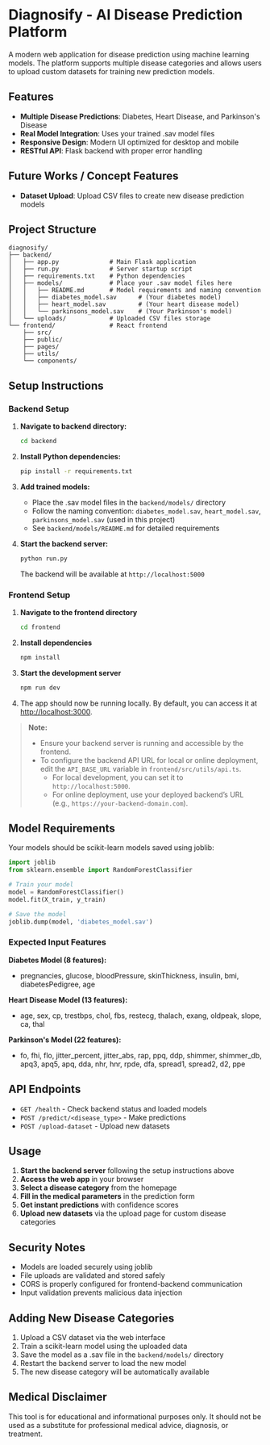 # Diagnosify - AI Disease Prediction Platform

A modern web application for disease prediction using machine learning models. The platform supports multiple disease categories and allows users to upload custom datasets for training new prediction models.

## Features

- **Multiple Disease Predictions**: Diabetes, Heart Disease, and Parkinson's Disease
- **Real Model Integration**: Uses your trained .sav model files
- **Responsive Design**: Modern UI optimized for desktop and mobile
- **RESTful API**: Flask backend with proper error handling

## Future Works / Concept Features

- **Dataset Upload**: Upload CSV files to create new disease prediction models

## Project Structure

```
diagnosify/
├── backend/
│   ├── app.py              # Main Flask application
│   ├── run.py              # Server startup script
│   ├── requirements.txt    # Python dependencies
│   ├── models/             # Place your .sav model files here
│   │   ├── README.md       # Model requirements and naming convention
│   │   ├── diabetes_model.sav      # (Your diabetes model)
│   │   ├── heart_model.sav         # (Your heart disease model)
│   │   └── parkinsons_model.sav    # (Your Parkinson's model)
│   └── uploads/            # Uploaded CSV files storage
└── frontend/               # React frontend
    ├── src/
    ├── public/
    ├── pages/
    ├── utils/
    └── components/
```

## Setup Instructions

### Backend Setup

1. **Navigate to backend directory:**
   ```bash
   cd backend
   ```

2. **Install Python dependencies:**
   ```bash
   pip install -r requirements.txt
   ```

3. **Add trained models:**
   - Place the .sav model files in the `backend/models/` directory
   - Follow the naming convention: `diabetes_model.sav`, `heart_model.sav`, `parkinsons_model.sav` (used in this project)
   - See `backend/models/README.md` for detailed requirements

4. **Start the backend server:**
   ```bash
   python run.py
   ```
   
   The backend will be available at `http://localhost:5000`

### Frontend Setup

1. **Navigate to the frontend directory**  
   ```bash
   cd frontend
   ```

2. **Install dependencies**  
   ```bash
   npm install
   ```

3. **Start the development server**  
   ```bash
   npm run dev
   ```

4. The app should now be running locally. By default, you can access it at [http://localhost:3000](http://localhost:3000).

> **Note:**  
> - Ensure your backend server is running and accessible by the frontend.  
> - To configure the backend API URL for local or online deployment, edit the `API_BASE_URL` variable in `frontend/src/utils/api.ts`.  
>   - For local development, you can set it to `http://localhost:5000`.
>   - For online deployment, use your deployed backend’s URL (e.g., `https://your-backend-domain.com`).

## Model Requirements

Your models should be scikit-learn models saved using joblib:

```python
import joblib
from sklearn.ensemble import RandomForestClassifier

# Train your model
model = RandomForestClassifier()
model.fit(X_train, y_train)

# Save the model
joblib.dump(model, 'diabetes_model.sav')
```

### Expected Input Features

**Diabetes Model (8 features):**
- pregnancies, glucose, bloodPressure, skinThickness, insulin, bmi, diabetesPedigree, age

**Heart Disease Model (13 features):**
- age, sex, cp, trestbps, chol, fbs, restecg, thalach, exang, oldpeak, slope, ca, thal

**Parkinson's Model (22 features):**
- fo, fhi, flo, jitter_percent, jitter_abs, rap, ppq, ddp, shimmer, shimmer_db, apq3, apq5, apq, dda, nhr, hnr, rpde, dfa, spread1, spread2, d2, ppe

## API Endpoints

- `GET /health` - Check backend status and loaded models
- `POST /predict/<disease_type>` - Make predictions
- `POST /upload-dataset` - Upload new datasets

## Usage

1. **Start the backend server** following the setup instructions above
2. **Access the web app** in your browser
3. **Select a disease category** from the homepage
4. **Fill in the medical parameters** in the prediction form
5. **Get instant predictions** with confidence scores
6. **Upload new datasets** via the upload page for custom disease categories

## Security Notes

- Models are loaded securely using joblib
- File uploads are validated and stored safely
- CORS is properly configured for frontend-backend communication
- Input validation prevents malicious data injection

## Adding New Disease Categories

1. Upload a CSV dataset via the web interface
2. Train a scikit-learn model using the uploaded data
3. Save the model as a .sav file in the `backend/models/` directory
4. Restart the backend server to load the new model
5. The new disease category will be automatically available

## Medical Disclaimer

This tool is for educational and informational purposes only. It should not be used as a substitute for professional medical advice, diagnosis, or treatment.
